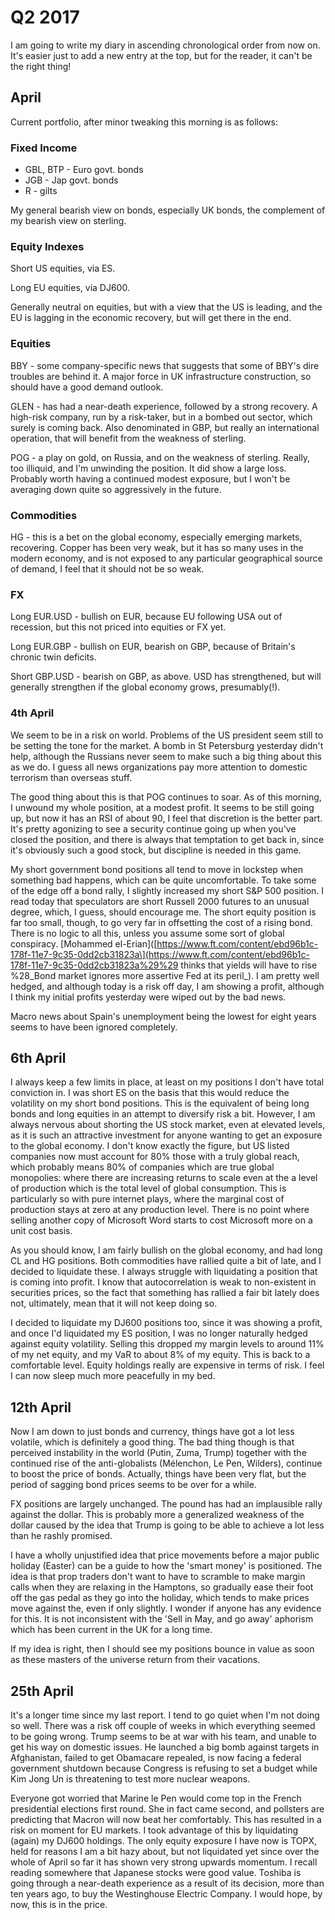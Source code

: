 # Q2 2017

I am going to write my diary in ascending chronological order from now on. It's easier just to add a new entry at the top, but for the reader, it can't be the right thing!

## April

Current portfolio, after minor tweaking this morning is as follows:

### Fixed Income

* GBL, BTP - Euro govt. bonds
* JGB - Jap govt. bonds
* R - gilts

My general bearish view on bonds, especially UK bonds, the complement of my bearish view on sterling.

### Equity Indexes

Short US equities, via ES.

Long EU equities, via DJ600.

Generally neutral on equities, but with a view that the US is leading, and the EU is lagging in the economic recovery, but will get there in the end.

### Equities

BBY - some company-specific news that suggests that some of BBY's dire troubles are behind it. A major force in UK infrastructure construction, so should have a good demand outlook.

GLEN - has had a near-death experience, followed by a strong recovery. A high-risk company, run by a risk-taker, but in a bombed out sector, which surely is coming back. Also denominated in GBP, but really an international operation, that will benefit from the weakness of sterling.

POG - a play on gold, on Russia, and on the weakness of sterling. Really, too illiquid, and I'm unwinding the position. It did show a large loss. Probably worth having a continued modest exposure, but I won't be averaging down quite so aggressively in the future.

### Commodities

HG - this is a bet on the global economy, especially emerging markets, recovering. Copper has been very weak, but it has so many uses in the modern economy, and is not exposed to any particular geographical source of demand, I feel that it should not be so weak.

### FX

Long EUR.USD - bullish on EUR, because EU following USA out of recession, but this not priced into equities or FX yet.

Long EUR.GBP - bullish on EUR, bearish on GBP, because of Britain's chronic twin deficits.

Short GBP.USD - bearish on GBP, as above. USD has strengthened, but will generally strengthen if the global economy grows, presumably\(!\).

### 4th April

We seem to be in a risk on world. Problems of the US president seem still to be setting the tone for the market. A bomb in St Petersburg yesterday didn't help, although the Russians never seem to make such a big thing about this as we do. I guess all news organizations pay more attention to domestic terrorism than overseas stuff.

The good thing about this is that POG continues to soar. As of this morning, I unwound my whole position, at a modest profit. It seems to be still going up, but now it has an RSI of about 90, I feel that discretion is the better part. It's pretty agonizing to see a security continue going up when you've closed the position, and there is always that temptation to get back in, since it's obviously such a good stock, but discipline is needed in this game.

My short government bond positions all tend to move in lockstep when something bad happens, which can be quite uncomfortable. To take some of the edge off a bond rally, I slightly increased my short S&P 500 position. I read today that speculators are short Russell 2000 futures to an unusual degree, which, I guess, should encourage me. The short equity position is far too small, though, to go very far in offsetting the cost of a rising bond. There is no logic to all this, unless you assume some sort of global conspiracy. \[Mohammed el-Erian\]\([https://www.ft.com/content/ebd96b1c-178f-11e7-9c35-0dd2cb31823a\](https://www.ft.com/content/ebd96b1c-178f-11e7-9c35-0dd2cb31823a%29%29 thinks that yields will have to rise %28_Bond market ignores more assertive Fed at its peril_\).  I am pretty well hedged, and although today is a risk off day, I am showing a profit, although I think my initial profits yesterday were wiped out by the bad news.

Macro news about Spain's unemployment being the lowest for eight years seems to have been ignored completely.

## 6th April

I always keep a few limits in place, at least on my positions I don't have total conviction in. I was short ES on the basis that this would reduce the volatility on my short bond positions. This is the equivalent of being long bonds and long equities in an attempt to diversify risk a bit. However, I am always nervous about shorting the US stock market, even at elevated levels, as it is such an attractive investment for anyone wanting to get an exposure to the global economy. I don't know exactly the figure, but US listed companies now must account for 80% those with a truly global reach, which probably means 80% of companies which are true global monopolies: where there are increasing returns to scale even at the a level of production which is the total level of global consumption. This is particularly so with pure internet plays, where the marginal cost of production stays at zero at any production level. There is no point where selling another copy of Microsoft Word starts to cost Microsoft more on a unit cost basis.

As you should know, I am fairly bullish on the global economy, and had long CL and HG positions. Both commodities have rallied quite a bit of late, and I decided to liquidate these. I always struggle with liquidating a position that is coming into profit. I know that autocorrelation is weak to non-existent in securities prices, so the fact that something has rallied a fair bit lately does not, ultimately, mean that it will not keep doing so.

I decided to liquidate my DJ600 positions too, since it was showing a profit, and once I'd liquidated my ES position, I was no longer naturally hedged against equity volatility. Selling this dropped my margin levels to around 11% of my net equity, and my VaR to about 8% of my equity. This is back to a comfortable level. Equity holdings really are expensive in terms of risk. I feel I can now sleep much more peacefully in my bed.

## 12th April

Now I am down to just bonds and currency, things have got a lot less volatile, which is definitely a good thing. The bad thing though is that perceived instability in the world \(Putin, Zuma, Trump\) together with the continued rise of the anti-globalists \(Mélenchon, Le Pen, Wilders\), continue to boost the price of bonds. Actually, things have been very flat, but the period of sagging bond prices seems to be over for a while.

FX positions are largely unchanged. The pound has had an implausible rally against the dollar. This is probably more a generalized weakness of the dollar caused by the idea that Trump is going to be able to achieve a lot less than he rashly promised.

I have a wholly unjustified idea that price movements before a major public holiday \(Easter\) can be a guide to how the 'smart money' is positioned. The idea is that prop traders don't want to have to scramble to make margin calls when they are relaxing in the Hamptons, so gradually ease their foot off the gas pedal as they go into the holiday, which tends to make prices move against the, even if only slightly. I wonder if anyone has any evidence for this. It is not inconsistent with the 'Sell in May, and go away' aphorism which has been current in the UK for a long time.

If my idea is right, then I should see my positions bounce in value as soon as these masters of the universe return from their vacations.

## 25th April

It's a longer time since my last report. I tend to go quiet when I'm not doing so well. There was a risk off couple of weeks in which everything seemed to be going wrong. Trump seems to be at war with his team, and unable to get his way on domestic issues. He launched a big bomb against targets in Afghanistan, failed to get Obamacare repealed, is now facing a federal government shutdown because Congress is refusing to set a budget while Kim Jong Un is threatening to test more nuclear weapons.

Everyone got worried that Marine le Pen would come top in the French presidential elections first round. She in fact came second, and pollsters are predicting that Macron will now beat her comfortably. This has resulted in a risk on moment for EU markets. I took advantage of this by liquidating \(again\) my DJ600 holdings. The only equity exposure I have now is TOPX, held for reasons I am a bit hazy about, but not liquidated yet since over the whole of April so far it has shown very strong upwards momentum. I recall reading somewhere that Japanese stocks were good value. Toshiba is going through a near-death experience as a result of its decision, more than ten years ago, to buy the Westinghouse Electric Company. I would hope, by now, this is in the price.



